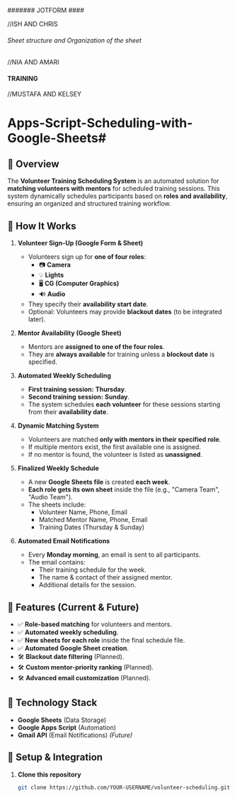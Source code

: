 #######   JOTFORM        ####


//ISH AND CHRIS







######      Sheet structure and Organization of the sheet          ############





//NIA AND AMARI










####       TRAINING          #####

//MUSTAFA AND KELSEY

# Apps-Script-Scheduling-with-Google-Sheets#

## 📌 Overview
The **Volunteer Training Scheduling System** is an automated solution for **matching volunteers with mentors** for scheduled training sessions. This system dynamically schedules participants based on **roles and availability**, ensuring an organized and structured training workflow.

## 📅 How It Works
1. **Volunteer Sign-Up (Google Form & Sheet)**
   - Volunteers sign up for **one of four roles**:
     - 📷 **Camera**
     - 💡 **Lights**
     - 🖥️ **CG (Computer Graphics)**
     - 🔊 **Audio**
   - They specify their **availability start date**.
   - Optional: Volunteers may provide **blackout dates** (to be integrated later).

2. **Mentor Availability (Google Sheet)**
   - Mentors are **assigned to one of the four roles**.
   - They are **always available** for training unless a **blockout date** is specified.

3. **Automated Weekly Scheduling**
   - **First training session:** **Thursday**.
   - **Second training session:** **Sunday**.
   - The system schedules **each volunteer** for these sessions starting from their **availability date**.

4. **Dynamic Matching System**
   - Volunteers are matched **only with mentors in their specified role**.
   - If multiple mentors exist, the first available one is assigned.
   - If no mentor is found, the volunteer is listed as **unassigned**.

5. **Finalized Weekly Schedule**
   - A new **Google Sheets file** is created **each week**.
   - **Each role gets its own sheet** inside the file (e.g., "Camera Team", "Audio Team").
   - The sheets include:
     - Volunteer Name, Phone, Email
     - Matched Mentor Name, Phone, Email
     - Training Dates (Thursday & Sunday)

6. **Automated Email Notifications**
   - Every **Monday morning**, an email is sent to all participants.
   - The email contains:
     - Their training schedule for the week.
     - The name & contact of their assigned mentor.
     - Additional details for the session.

## 📌 Features (Current & Future)
- ✅ **Role-based matching** for volunteers and mentors.
- ✅ **Automated weekly scheduling**.
- ✅ **New sheets for each role** inside the final schedule file.
- ✅ **Automated Google Sheet creation**.
- 🛠 **Blackout date filtering** (Planned).
- 🛠 **Custom mentor-priority ranking** (Planned).
- 🛠 **Advanced email customization** (Planned).

## 📌 Technology Stack
- **Google Sheets** (Data Storage)
- **Google Apps Script** (Automation)
- **Gmail API** (Email Notifications) *(Future)*

## 📌 Setup & Integration
1. **Clone this repository**
   ```sh
   git clone https://github.com/YOUR-USERNAME/volunteer-scheduling.git
